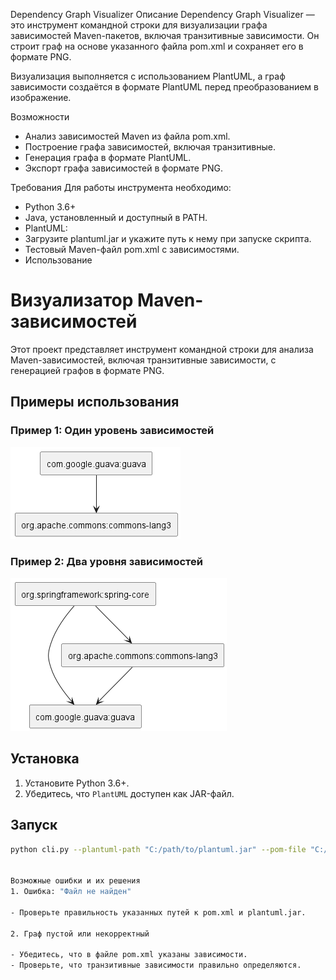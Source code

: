 Dependency Graph Visualizer
Описание
Dependency Graph Visualizer — это инструмент командной строки для визуализации графа зависимостей Maven-пакетов, включая транзитивные зависимости. Он строит граф на основе указанного файла pom.xml и сохраняет его в формате PNG.

Визуализация выполняется с использованием PlantUML, а граф зависимости создаётся в формате PlantUML перед преобразованием в изображение.

Возможности
- Анализ зависимостей Maven из файла pom.xml.
- Построение графа зависимостей, включая транзитивные.
- Генерация графа в формате PlantUML.
- Экспорт графа зависимостей в формате PNG.

Требования
Для работы инструмента необходимо:

- Python 3.6+
- Java, установленный и доступный в PATH.
- PlantUML:
- Загрузите plantuml.jar и укажите путь к нему при запуске скрипта.
- Тестовый Maven-файл pom.xml с зависимостями.
- Использование

# Визуализатор Maven-зависимостей

Этот проект представляет инструмент командной строки для анализа Maven-зависимостей, включая транзитивные зависимости, с генерацией графов в формате PNG.

## Примеры использования

### Пример 1: Один уровень зависимостей
![Пример графа 1](https://github.com/Surtrxd/-onfig2/blob/main/images/output1.1.png)

### Пример 2: Два уровня зависимостей
![Пример графа 2](https://github.com/Surtrxd/-onfig2/blob/main/images/output2.png)


## Установка

1. Установите Python 3.6+.
2. Убедитесь, что `PlantUML` доступен как JAR-файл.

## Запуск

```bash
python cli.py --plantuml-path "C:/path/to/plantuml.jar" --pom-file "C:/path/to/pom.xml" --output-file "C:/path/to/output.png"


Возможные ошибки и их решения
1. Ошибка: "Файл не найден"

- Проверьте правильность указанных путей к pom.xml и plantuml.jar.

2. Граф пустой или некорректный

- Убедитесь, что в файле pom.xml указаны зависимости.
- Проверьте, что транзитивные зависимости правильно определяются.
